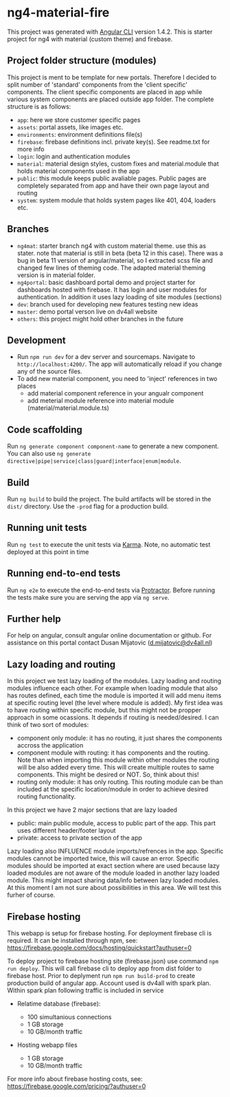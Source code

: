 # ng4-material-fire

This project was generated with [Angular CLI](https://github.com/angular/angular-cli) version 1.4.2. This is starter project for ng4 with material (custom theme) and firebase.

## Project folder structure (modules)

This project is ment to be template for new portals. Therefore I decided to split number of 'standard' components from the 'client specific' components. The client specific components are placed in app while various system components are placed outside app folder. The complete structure is as follows:

- `app`: here we store customer specific pages
- `assets`: portal assets, like images etc.
- `environments`: environment definitions file(s)
- `firebase`: firebase definitions incl. private key(s). See readme.txt for more info
- `login`: login and authentication modules
- `material`: material design styles, custom fixes and material.module that holds material components used in the app
- `public`: this module keeps public avaliable pages. Public pages are completely separated from app and have their own page layout and routing
- `system`: system module that holds system pages like 401, 404, loaders etc.

## Branches

- `ng4mat`: starter branch ng4 with custom material theme. use this as stater. note that material is still in beta (beta 12 in this case). There was a bug in beta 11 version of angular/material, so I extracted scss file and changed few lines of theming code. The adapted material theming version is in material folder.
- `ng4portal`: basic dashboard portal demo and project starter for dashboards hosted with firebase. It has login and user modules for authentication. In addition it uses lazy loading of site modules (sections)
- `dev`: branch used for developing new features testing new ideas
- `master`: demo portal verson live on dv4all website
- `others`: this project might hold other branches in the future

## Development

- Run `npm run dev` for a dev server and sourcemaps. Navigate to `http://localhost:4200/`. The app will automatically reload if you change any of the source files.
- To add new material component, you need to 'inject' references in two places
    - add material component reference in your angualr component
    - add meterial module reference into material module (material/material.module.ts)

## Code scaffolding

Run `ng generate component component-name` to generate a new component. You can also use `ng generate directive|pipe|service|class|guard|interface|enum|module`.

## Build

Run `ng build` to build the project. The build artifacts will be stored in the `dist/` directory. Use the `-prod` flag for a production build.

## Running unit tests

Run `ng test` to execute the unit tests via [Karma](https://karma-runner.github.io).
Note, no automatic test deployed at this point in time

## Running end-to-end tests

Run `ng e2e` to execute the end-to-end tests via [Protractor](http://www.protractortest.org/).
Before running the tests make sure you are serving the app via `ng serve`.

## Further help

For help on angular, consult angular online documentation or github. For assistance on this portal contact Dusan Mijatovic (d.mijatovic@dv4all.nl)

## Lazy loading and routing

In this project we test lazy loading of the modules. Lazy loading and routing modules influence each other. For example when loading module that also has routes defined, each time the module is imported it will add menu items at specific routing level (the level where module is added). My first idea was to have routing within specific module, but this might not be propper approach in some ocassions. It depends if routing is needed/desired. I can think of two sort of modules: 

- component only module: it has no routing, it just shares the components accross the application
- component module with routing: it has components and the routing. Note than when importing this module within other modules the routing will be also added every time. This will create multiple routes to same components. This might be desired or NOT. So, think about this!
- routing only module: it has only routing. This routing module can be than included at the specific location/module in order to achieve desired routing functionality.

In this project we have 2 major sections that are lazy loaded

- public: main public module, access to public part of the app. This part uses different header/footer layout
- private: access to private section of the app

Lazy loading also INFLUENCE module imports/refrences in the app. Specific modules cannot be imported twice, this will cause an error. Specific modules should be imported at exact  section where are used because lazy loaded modules are not aware of the module loaded in another lazy loaded module. This might impact sharing data/info between lazy loaded modules. At this moment I am not sure about possibilities in this area. We will test this furher of course.

## Firebase hosting

This webapp is setup for firebase hosting. For deployment firebase cli is required. It can be installed through npm, see: https://firebase.google.com/docs/hosting/quickstart?authuser=0

To deploy project to firebase hosting site (firebase.json) use command `npm run deploy`. This will call firebase cli to deploy app from dist folder to firebase host. Prior to deplyment run `npm run build-prod` to create production build of angular app. Account used is dv4all with spark plan. Within spark plan following traffic is included in service

- Relatime database (firebase):
  - 100 simultanious connections
  - 1 GB storage
  - 10 GB/month traffic

- Hosting webapp files
  - 1 GB storage
  - 10 GB/month traffic

For more info about firebase hosting costs, see: https://firebase.google.com/pricing/?authuser=0